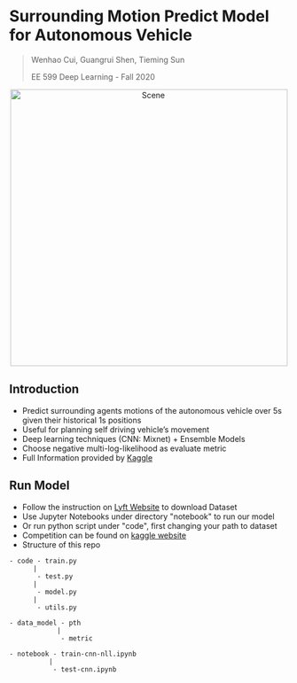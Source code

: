 # Surrounding Motion Predict Model for Autonomous Vehicle



> Wenhao Cui, Guangrui Shen, Tieming Sun
> 
> EE 599 Deep Learning - Fall 2020

<p align="center"><img src="img/output_scene.gif" alt="Scene" width="500" /></p>

## Introduction

- Predict surrounding agents motions of the autonomous vehicle over 5s given their historical 1s positions
- Useful for planning self driving vehicle’s movement
- Deep learning techniques (CNN: Mixnet) + Ensemble Models
- Choose negative multi-log-likelihood as evaluate metric
- Full Information provided by [Kaggle](https://www.kaggle.com/c/lyft-motion-prediction-autonomous-vehicles/overview/description)

## Run Model
- Follow the instruction on [Lyft Website](https://self-driving.lyft.com/level5/data/) to download Dataset
- Use Jupyter Notebooks under directory "notebook" to run our model
- Or run python script under "code", first changing your path to dataset
- Competition can be found on [kaggle website](https://www.kaggle.com/c/lyft-motion-prediction-autonomous-vehicles/overview/description)
- Structure of this repo

```
- code - train.py
      |
       - test.py
      |
       - model.py
      |
       - utils.py

- data_model - pth
            |
             - metric

- notebook - train-cnn-nll.ipynb
          |
           - test-cnn.ipynb
```
